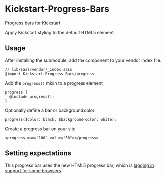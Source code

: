 # Kickstart-Progress-Bars
Progress bars for Kickstart

Apply Kickstart styling to the default HTML5 element.

## Usage
After installing the submodule, add the component to your vendor index file.

    // lib/sass/vendor/_index.sass
    @import Kickstart-Progress-Bars/progress

Add the `progress()` mixin to a progress element

    progress {
      @include progress();
    }

Optionally define a bar or background color

    progress($color: black, $background-color: white);

Create a progress bar on your site

    <progress max="100" value="50"></progress>

## Setting expectations

This progress bar uses the new HTML5 progress bar, which is [lagging in support for some browsers](http://css-tricks.com/html5-progress-element/).

